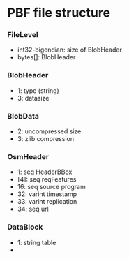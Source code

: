 # PBF file structure

### FileLevel
*   int32-bigendian: size of BlobHeader
*   bytes[]: BlobHeader

### BlobHeader
*  1: type (string)
*  3: datasize

### BlobData
*  2: uncompressed size
*  3: zlib compression

### OsmHeader
*   1: seq     HeaderBBox
* [4]: seq     reqFeatures
*  16: seq     source program
*  32: varint  timestamp
*  33: varint  replication
*  34: seq     url

### DataBlock
*   1:  string table
* [2]:  group